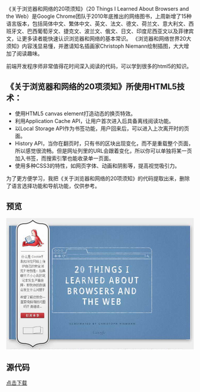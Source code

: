 <!--
.. title: 移植《关于浏览器和网络的 20 项须知》代码
.. slug: 20thingsilearned
.. date: 2013/10/12 18:03:54
.. tags: 浏览器, 网络, html3, css3
.. link: http://www.20thingsilearned.com/
-->

《关于浏览器和网络的20项须知》（20 Things I Learned About Browsers and the Web）是Google Chrome团队于2010年底推出的网络图书，上周新增了15种语言版本，包括简体中文、繁体中文、英文、法文、德文、荷兰文、意大利文、西班牙文、巴西葡萄牙文、捷克文、波兰文、俄文、日文、印度尼西亚文以及菲律宾文，让更多读者能快速认识浏览器和网络的基本常识。
《浏览器和网络世界20大须知》内容浅显易懂，并邀请知名插画家Christoph Niemann绘制插图，大大增加了阅读趣味。

前端开发程序师非常值得花时间深入阅读的代码，可以学到很多的html5的知识。

<!-- TEASER_END -->

## 《关于浏览器和网络的20项须知》所使用HTML5技术：

- 使用HTML5 canvas element打造动态的换页特效。
- 利用Application Cache API，让用户首次进入后具备离线阅读功能。
- 以Local Storage API作为书签功能，用户回来后，可以进入上次离开时的页面。
- History API，当你在翻页时，只有书的区块出现变化，而不是重载整个页面，所以感觉很流畅。但是网址列里的URL会跟着变化，所以你可以单独将某一页加入书签，而搜索引擎也能收录单一页面。
- 使用多种CSS3的特性，如网页字体、动画和阴影等，提高视觉吸引力。

为了更方便学习，我把《关于浏览器和网络的20项须知》的代码提取出来，删除了语言选择功能和导航功能，仅供参考。

## 预览
<a href="/20things" title="点击预览"><img src="/assets/image/google-20things.jpg"></a>

## 源代码
<a href="/20things/20things.zip">点击下载</a>

